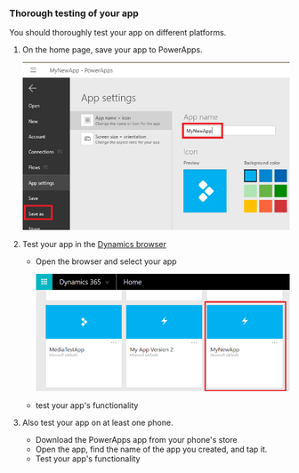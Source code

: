### Thorough testing of your app

You should thoroughly test your app on different platforms.

1. On the home page, save your app to PowerApps.

    ![](../articles/media/add-images-pictures-audio-video/save-app.png)

2. Test your app in the [Dynamics browser](https://home.dynamics.com/)
    * Open the browser and select your app

	   ![](../articles/media/add-images-pictures-audio-video/select-app-dynamics.png)
    * test your app's functionality

3. Also test your app on at least one phone.
    * Download the PowerApps app from your phone's store
    * Open the app, find the name of the app you created, and tap it.
    * Test your app's functionality
